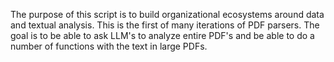 The purpose of this script is to build organizational ecosystems around data and textual analysis. 
This is the first of many iterations of PDF parsers. The goal is to be able to ask LLM's to analyze entire PDF's and be able to do a number of functions with the text in large PDFs.

